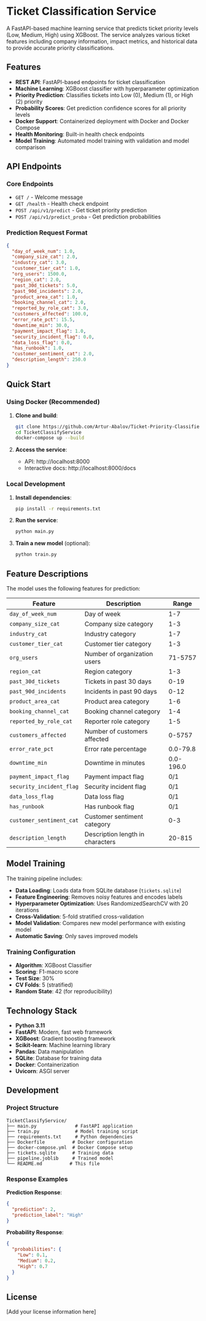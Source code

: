 # Ticket Classification Service

A FastAPI-based machine learning service that predicts ticket priority levels (Low, Medium, High) using XGBoost. The service analyzes various ticket features including company information, impact metrics, and historical data to provide accurate priority classifications.

## Features

- **REST API**: FastAPI-based endpoints for ticket classification
- **Machine Learning**: XGBoost classifier with hyperparameter optimization
- **Priority Prediction**: Classifies tickets into Low (0), Medium (1), or High (2) priority
- **Probability Scores**: Get prediction confidence scores for all priority levels
- **Docker Support**: Containerized deployment with Docker and Docker Compose
- **Health Monitoring**: Built-in health check endpoints
- **Model Training**: Automated model training with validation and model comparison

## API Endpoints

### Core Endpoints
- `GET /` - Welcome message
- `GET /health` - Health check endpoint
- `POST /api/v1/predict` - Get ticket priority prediction
- `POST /api/v1/predict_proba` - Get prediction probabilities

### Prediction Request Format

```json
{
  "day_of_week_num": 1.0,
  "company_size_cat": 2.0,
  "industry_cat": 3.0,
  "customer_tier_cat": 1.0,
  "org_users": 1500.0,
  "region_cat": 2.0,
  "past_30d_tickets": 5.0,
  "past_90d_incidents": 2.0,
  "product_area_cat": 1.0,
  "booking_channel_cat": 2.0,
  "reported_by_role_cat": 3.0,
  "customers_affected": 100.0,
  "error_rate_pct": 15.5,
  "downtime_min": 30.0,
  "payment_impact_flag": 1.0,
  "security_incident_flag": 0.0,
  "data_loss_flag": 0.0,
  "has_runbook": 1.0,
  "customer_sentiment_cat": 2.0,
  "description_length": 250.0
}
```

## Quick Start

### Using Docker (Recommended)

1. **Clone and build**:
   ```bash
   git clone https://github.com/Artur-Abalov/Ticket-Priority-Classifier.git
   cd TicketClassifyService
   docker-compose up --build
   ```

2. **Access the service**:
   - API: http://localhost:8000
   - Interactive docs: http://localhost:8000/docs

### Local Development

1. **Install dependencies**:
   ```bash
   pip install -r requirements.txt
   ```

2. **Run the service**:
   ```bash
   python main.py
   ```

3. **Train a new model** (optional):
   ```bash
   python train.py
   ```

## Feature Descriptions

The model uses the following features for prediction:

| Feature | Description | Range |
|---------|-------------|-------|
| `day_of_week_num` | Day of week | 1-7 |
| `company_size_cat` | Company size category | 1-3 |
| `industry_cat` | Industry category | 1-7 |
| `customer_tier_cat` | Customer tier category | 1-3 |
| `org_users` | Number of organization users | 71-5757 |
| `region_cat` | Region category | 1-3 |
| `past_30d_tickets` | Tickets in past 30 days | 0-19 |
| `past_90d_incidents` | Incidents in past 90 days | 0-12 |
| `product_area_cat` | Product area category | 1-6 |
| `booking_channel_cat` | Booking channel category | 1-4 |
| `reported_by_role_cat` | Reporter role category | 1-5 |
| `customers_affected` | Number of customers affected | 0-5757 |
| `error_rate_pct` | Error rate percentage | 0.0-79.8 |
| `downtime_min` | Downtime in minutes | 0.0-196.0 |
| `payment_impact_flag` | Payment impact flag | 0/1 |
| `security_incident_flag` | Security incident flag | 0/1 |
| `data_loss_flag` | Data loss flag | 0/1 |
| `has_runbook` | Has runbook flag | 0/1 |
| `customer_sentiment_cat` | Customer sentiment category | 0-3 |
| `description_length` | Description length in characters | 20-815 |

## Model Training

The training pipeline includes:

- **Data Loading**: Loads data from SQLite database (`tickets.sqlite`)
- **Feature Engineering**: Removes noisy features and encodes labels
- **Hyperparameter Optimization**: Uses RandomizedSearchCV with 20 iterations
- **Cross-Validation**: 5-fold stratified cross-validation
- **Model Validation**: Compares new model performance with existing model
- **Automatic Saving**: Only saves improved models

### Training Configuration

- **Algorithm**: XGBoost Classifier
- **Scoring**: F1-macro score
- **Test Size**: 30%
- **CV Folds**: 5 (stratified)
- **Random State**: 42 (for reproducibility)

## Technology Stack

- **Python 3.11**
- **FastAPI**: Modern, fast web framework
- **XGBoost**: Gradient boosting framework
- **Scikit-learn**: Machine learning library
- **Pandas**: Data manipulation
- **SQLite**: Database for training data
- **Docker**: Containerization
- **Uvicorn**: ASGI server

## Development

### Project Structure

```
TicketClassifyService/
├── main.py              # FastAPI application
├── train.py             # Model training script
├── requirements.txt     # Python dependencies
├── Dockerfile          # Docker configuration
├── docker-compose.yml  # Docker Compose setup
├── tickets.sqlite      # Training data
├── pipeline.joblib     # Trained model
└── README.md          # This file
```

### Response Examples

**Prediction Response**:
```json
{
  "prediction": 2,
  "prediction_label": "High"
}
```

**Probability Response**:
```json
{
  "probabilities": {
    "Low": 0.1,
    "Medium": 0.2,
    "High": 0.7
  }
}
```

## License

[Add your license information here]